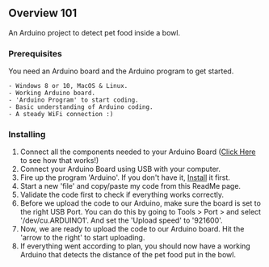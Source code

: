 ## Overview 101

An Arduino project to detect pet food inside a bowl.

### Prerequisites

You need an Arduino board and the Arduino program to get started.

```
- Windows 8 or 10, MacOS & Linux.
- Working Arduino board.
- 'Arduino Program' to start coding.
- Basic understanding of Arduino coding.
- A steady WiFi connection :)
```

### Installing

1. Connect all the components needed to your Arduino Board ([Click Here](https://www.makerspaces.com/arduino-uno-tutorial-beginners/) to see how that works!) 
2. Connect your Arduino Board using USB with your computer.
3. Fire up the program 'Arduino'. If you don't have it, [Install](https://www.arduino.cc/en/Main/Software) it first.
4. Start a new 'file' and copy/paste my code from this ReadMe page.
5. Validate the code first to check if everything works correctly.
6. Before we upload the code to our Arduino, make sure the board is set to the right USB Port. You can do this by going to
Tools > Port > and select '/dev/cu.ARDUINO1'. And set the 'Upload speed' to '921600'.
6. Now, we are ready to upload the code to our Arduino board. Hit the 'arrow to the right' to start uploading.
7. If everything went according to plan, you should now have a working Arduino that detects the distance of the pet food put in the bowl.
